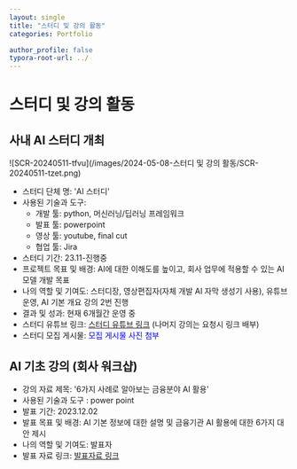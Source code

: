 ```yaml
---
layout: single
title: "스터디 및 강의 활동"
categories: Portfolio

author_profile: false
typora-root-url: ../
---
```

# 스터디 및 강의 활동

## 사내 AI 스터디 개최

![SCR-20240511-tfvu](/images/2024-05-08-스터디 및 강의 활동/SCR-20240511-tzet.png)

- 스터디 단체 명: 'AI 스터디'
- 사용된 기술과 도구: 
  - 개발 툴: python, 머신러닝/딥러닝 프레임워크
  - 발표 툴: powerpoint
  - 영상 툴: youtube, final cut
  - 협업 툴: Jira
- 스터디 기간: 23.11-진행중
- 프로젝트 목표 및 배경: AI에 대한 이해도를 높이고, 회사 업무에 적용할 수 있는 AI 모델 개발 목표
- 나의 역할 및 기여도: 스터디장, 영상편집자(자체 개발 AI 자막 생성기 사용), 유튜브 운영, AI 기본 개요 강의 2번 진행
- 결과 및 성과:  현재 6개월간 운영 중
- 스터디 유튜브 링크: <a href="https://youtu.be/1UOTBJcCWSs" target="_blank">스터디 유튜브 링크</a>   (나머지 강의는 요청시 링크 배부)
- 스터디 모집 게시물:  <a onclick="window.open('/images/2024-05-08-스터디 및 강의 활동/SCR-20240511-tfvu.png', 'popup', 'width=600,height=400')" 
     style="color: blue; cursor: pointer;">모집 게시물 사진 첨부</a>

## AI 기초 강의 (회사 워크샵)

- 강의 자료 제목: '6가지 사례로 알아보는 금융분야 AI 활용'
- 사용된 기술과 도구 : power point
- 발표 기간: 2023.12.02
- 발표 목표 및 배경: AI 기본 정보에 대한 설명 및 금융기관 AI 활용에 대한 6가지 대안 제시
- 나의 역할 및 기여도: 발표자
- 발표 자료 링크: <a href="https://www.dropbox.com/scl/fi/kzcs454md0mx2e3q56oty/AI_20_presentation_fin.pptx?rlkey=3j01hceor46xqvrgkywzk3u1k&dl=0" target="_blank">발표자료 링크</a>
